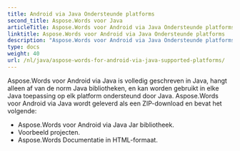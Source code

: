 ```yaml
---
title: Android via Java Ondersteunde platforms
second_title: Aspose.Words voor Java
articleTitle: Aspose.Words voor Android via Java Ondersteunde platforms
linktitle: Aspose.Words voor Android via Java Ondersteunde platforms
description: "Aspose.Words voor Android via Java Ondersteunde platforms."
type: docs
weight: 40
url: /nl/java/aspose-words-for-android-via-java-supported-platforms/
---
```


Aspose.Words voor Android via Java is volledig geschreven in Java, hangt alleen af van de norm Java bibliotheken, en kan worden gebruikt in elke Java toepassing op elk platform ondersteund door Java. Aspose.Words voor Android via Java wordt geleverd als een ZIP-download en bevat het volgende:

- Aspose.Words voor Android via Java Jar bibliotheek.
- Voorbeeld projecten.
- Aspose.Words Documentatie in HTML-formaat.






